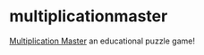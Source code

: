 multiplicationmaster
====================

[Multiplication Master](https://www.multiplicationmaster.com "Multiplication Master Maths Game") an educational puzzle game!



